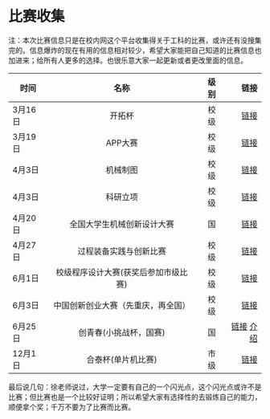 # 比赛收集
注：本次比赛信息只是在校内网这个平台收集得关于工科的比赛，或许还有没搜集完的。信息爆炸的现在有用的信息相对较少，希望大家能把自己知道的比赛信息也加进来；给所有人更多的选择。也很乐意大家一起更新或者更改里面的信息。

| 时间          | 名称          |级别   |链接     |
| ------------- |:-------------:| -----:|--------:|
| 3月16日       | 开拓杯        |校级   | [链接](http://news.cqut.edu.cn/Article/Detail/a6866ad6-512f-4c3e-be5d-20f83f257ac3)      |
| 3月19日       | APP大赛       |校级   | [链接](http://news.cqut.edu.cn/Article/Detail/b629738f-ed0b-4377-94ed-a2d9b6c58ca8)      |
| 4月3日        | 机械制图      | 校级  | [链接](http://news.cqut.edu.cn/Article/Detail/88d3db28-d1d6-48a9-9d25-77cc492777ac)      |
| 4月3日        | 科研立项      | 校级  | [链接](http://news.cqut.edu.cn/Article/Detail/f9607096-26ba-45c5-8079-2eeefcea46c6)      |
| 4月20日        | 全国大学生机械创新设计大赛|国|[链接](http://news.cqut.edu.cn/Article/Detail/c5fcae59-0e98-4ca4-ba01-91c70afa3495)|
| 4月27日       | 过程装备实践与创新比赛|校级| [链接](http://news.cqut.edu.cn/Article/Detail/c960e585-8217-4808-8c9c-02f122959ab3) |
| 6月1日|校级程序设计大赛(获奖后参加市级比赛)|校级|[链接](http://news.cqut.edu.cn/Article/Detail/13719e64-384e-4564-ad65-c7ec9aab3f21)|
| 6月3日        |中国创新创业大赛（先重庆，再全国）|校级| [链接](http://www.cxcyds.com/)|
| 6月25日       | 创青春(小挑战杯，国赛)| 国  | [链接](http://news.cqut.edu.cn/Article/Detail/6c4fa3d6-ebaa-44f1-82b9-9b6cf5cdb188) [介绍](http://smse.seu.edu.cn/70/cd/c2598a28877/page.htm)|
| 12月1日       | 合泰杯(单片机比赛)| 市级  | [链接](http://news.cqut.edu.cn/Article/Detail/362cc616-bccc-4ba2-aa78-e98cf02b2a90)      |




最后说几句：徐老师说过，大学一定要有自己的一个闪光点，这个闪光点或许不是比赛；但比赛也是一个比较好证明；所以希望大家有选择性的去锻炼自己的能力，顺便拿个奖；千万不要为了比赛而比赛。

